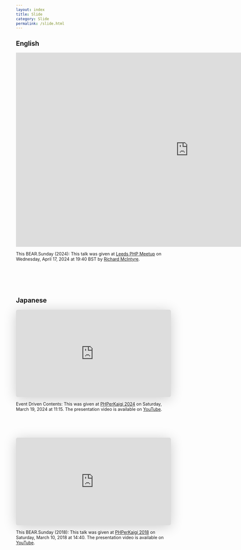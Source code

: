 ```yaml
---
layout: index
title: Slide
category: Slide
permalink: /slide.html
---
```


## English

<iframe width="1120" height="630" src="https://www.youtube.com/embed/QdEnKpDoQeY?si=5K-QaOSt3Ax5-uGX?t=1" title="YouTube video player" frameborder="0" allow="accelerometer; autoplay; clipboard-write; encrypted-media; gyroscope; picture-in-picture; web-share" referrerpolicy="strict-origin-when-cross-origin" allowfullscreen></iframe>

This BEAR.Sunday (2024): This talk was given at [Leeds PHP Meetup](https://www.meetup.com/leedsphp/events/299957228/) on Wednesday, April 17, 2024  at 19:40 BST by [Richard McIntyre](https://www.linkedin.com/in/mackstar/).

<div style="height: 70px;"></div>

## Japanese

<iframe class="speakerdeck-iframe" frameborder="0" src="https://speakerdeck.com/player/47c5a27b4ecc4397bdf0fd58b0cc75fc" title="イベント駆動コンテンツ (a.k.a Webアプリケーションの効率を再定義するBEAR.Sundayの分散キャッシングフレームワーク)" allowfullscreen="true" style="border: 0px; background: padding-box padding-box rgba(0, 0, 0, 0.1); margin: 0px; padding: 0px; border-radius: 6px; box-shadow: rgba(0, 0, 0, 0.2) 0px 5px 40px; width: 100%; height: auto; aspect-ratio: 560 / 315;" data-ratio="1.7777777777777777"></iframe>

Event Driven Contents: This was given at [PHPerKaigi 2024](https://fortee.jp/phperkaigi-2024/proposal/92f5690d-2136-4237-9a4f-371edf188f36) on Saturday, March 19, 2024 at 11:15. The presentation video is available on [YouTube](https://www.youtube.com/embed/GWkoWWXoLko?si=AAnmVNkATJoCr9yP).

<div style="height: 70px;"></div>

<iframe class="speakerdeck-iframe" frameborder="0" src="https://speakerdeck.com/player/ec306ccad9ae41efba80159e0556cbc2" title="BEAR.Sunday (2018)" allowfullscreen="true" style="border: 0px; background: padding-box padding-box rgba(0, 0, 0, 0.1); margin: 0px; padding: 0px; border-radius: 6px; box-shadow: rgba(0, 0, 0, 0.2) 0px 5px 40px; width: 100%; height: auto; aspect-ratio: 560 / 315;" data-ratio="1.7777777777777777"></iframe>

This BEAR.Sunday (2018): This talk was given at [PHPerKaigi 2018](https://phperkaigi.jp/2018/proposal/e2848389-75d3-45e2-9106-85be29f17a87) on Saturday, March 10, 2018 at 14:40. The presentation video is available on  [YouTube](https://youtu.be/mW4a2BKM3Kg?si=rLws309GrnQ3TlCa).

